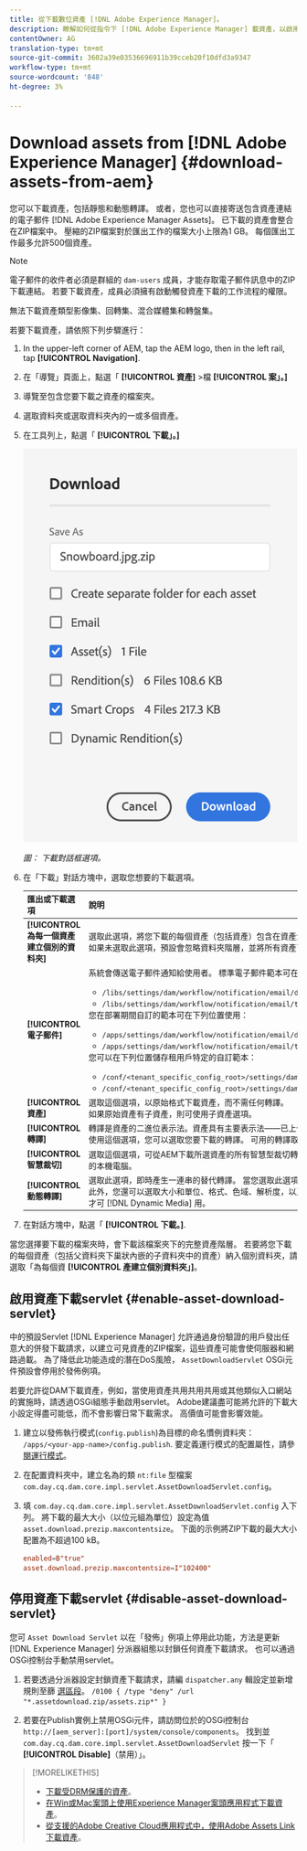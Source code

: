 ```yaml
---
title: 從下載數位資產 [!DNL Adobe Experience Manager]。
description: 瞭解如何從指令下 [!DNL Adobe Experience Manager] 載資產，以啟用或停用下載功能。
contentOwner: AG
translation-type: tm+mt
source-git-commit: 3602a39e03536696911b39cceb20f10dfd3a9347
workflow-type: tm+mt
source-wordcount: '848'
ht-degree: 3%

---
```



# Download assets from [!DNL Adobe Experience Manager] {#download-assets-from-aem}

您可以下載資產，包括靜態和動態轉譯。 或者，您也可以直接寄送包含資產連結的電子郵件 [!DNL Adobe Experience Manager Assets]。 已下載的資產會整合在ZIP檔案中。 壓縮的ZIP檔案對於匯出工作的檔案大小上限為1 GB。 每個匯出工作最多允許500個資產。

>[!NOTE]
>
>電子郵件的收件者必須是群組的 `dam-users` 成員，才能存取電子郵件訊息中的ZIP下載連結。 若要下載資產，成員必須擁有啟動觸發資產下載的工作流程的權限。

無法下載資產類型影像集、回轉集、混合媒體集和轉盤集。

若要下載資產，請依照下列步驟進行：

1. In the upper-left corner of AEM, tap the AEM logo, then in the left rail, tap **[!UICONTROL Navigation]**.
1. 在「導覽」頁面上，點選「 **[!UICONTROL 資產]** >檔 **[!UICONTROL 案」。]**
1. 導覽至包含您要下載之資產的檔案夾。
1. 選取資料夾或選取資料夾內的一或多個資產。
1. 在工具列上，點選「 **[!UICONTROL 下載」。]**

   ![從Experience Manager Assets下載資產時的可用選項](/help/assets/assets/asset-download1.png)

   *圖： 下載對話框選項。*

1. 在「下載」對話方塊中，選取您想要的下載選項。

   | 匯出或下載選項 | 說明 |
   |---|---|
   | **[!UICONTROL 為每一個資產建立個別的資料夾]** | 選取此選項，將您下載的每個資產（包括資產）包含在資產父資料夾下巢狀的子資料夾中，並放入本機電腦上的一個資料夾。 如果未選取此選項，預設會忽略資料夾階層，並將所有資產下載至本機電腦的一個資料夾。 |
   | **[!UICONTROL 電子郵件]** | 系統會傳送電子郵件通知給使用者。 標準電子郵件範本可在下列位置取得：<ul><li>`/libs/settings/dam/workflow/notification/email/downloadasset`。</li><li>`/libs/settings/dam/workflow/notification/email/transientworkflowcompleted`。</li></ul> 您在部署期間自訂的範本可在下列位置使用： <ul><li>`/apps/settings/dam/workflow/notification/email/downloadasset`。</li><li>`/apps/settings/dam/workflow/notification/email/transientworkflowcompleted`。</li></ul>您可以在下列位置儲存租用戶特定的自訂範本：<ul><li>`/conf/<tenant_specific_config_root>/settings/dam/workflow/notification/email/downloadasset`。</li><li>`/conf/<tenant_specific_config_root>/settings/dam/workflow/notification/email/transientworkflowcompleted`。</li></ul> |
   | **[!UICONTROL 資產]** | 選取這個選項，以原始格式下載資產，而不需任何轉譯。<br>如果原始資產有子資產，則可使用子資產選項。 |
   | **[!UICONTROL 轉譯]** | 轉譯是資產的二進位表示法。資產具有主要表示法——已上傳檔案的主要表示法。 它們可以有任意數量的表示。 <br> 使用這個選項，您可以選取您要下載的轉譯。 可用的轉譯取決於您選取的資產。 如果資產有任何轉譯，此選項即可使用。 |
   | **[!UICONTROL 智慧裁切]** | 選取這個選項，可從AEM下載所選資產的所有智慧型裁切轉譯。 系統會建立包含「智慧型裁切」轉譯的zip檔案，並下載至您的本機電腦。 |
   | **[!UICONTROL 動態轉譯]** | 選取此選項，即時產生一連串的替代轉譯。 當您選取此選項時，也可以從「影像預設集」清單中選取您要動態建立的轉 [譯](image-presets.md) 。 <br>此外，您還可以選取大小和單位、格式、色域、解析度，以及任何可選的影像修飾元，例如反轉影像。 此選項僅在您已啟用時才可 [!DNL Dynamic Media] 用。 |

1. 在對話方塊中，點選「 **[!UICONTROL 下載。]**.

當您選擇要下載的檔案夾時，會下載該檔案夾下的完整資產階層。 若要將您下載的每個資產（包括父資料夾下巢狀內嵌的子資料夾中的資產）納入個別資料夾，請選取「為每個資 **[!UICONTROL 產建立個別資料夾」]**。

## 啟用資產下載servlet {#enable-asset-download-servlet}

中的預設Servlet [!DNL Experience Manager] 允許通過身份驗證的用戶發出任意大的併發下載請求，以建立可見資產的ZIP檔案，這些資產可能會使伺服器和網路過載。 為了降低此功能造成的潛在DoS風險， `AssetDownloadServlet` OSGi元件預設會停用於發佈例項。

若要允許從DAM下載資產，例如，當使用資產共用共用共用或其他類似入口網站的實施時，請透過OSGi組態手動啟用servlet。 Adobe建議盡可能將允許的下載大小設定得盡可能低，而不會影響日常下載需求。 高價值可能會影響效能。

1. 建立以發佈執行模式(`config.publish`)為目標的命名慣例資料夾： `/apps/<your-app-name>/config.publish`. 要定義運行模式的配置屬性，請參 [閱運行模式](/help/sites-deploying/configure-runmodes.md#defining-configuration-properties-for-a-run-mode)。
1. 在配置資料夾中，建立名為的類 `nt:file` 型檔案 `com.day.cq.dam.core.impl.servlet.AssetDownloadServlet.config`。
1. 填 `com.day.cq.dam.core.impl.servlet.AssetDownloadServlet.config` 入下列。 將下載的最大大小（以位元組為單位）設定為值 `asset.download.prezip.maxcontentsize`。 下面的示例將ZIP下載的最大大小配置為不超過100 kB。

   ```conf
   enabled=B"true"
   asset.download.prezip.maxcontentsize=I"102400"
   ```

## 停用資產下載servlet {#disable-asset-download-servlet}

您可 `Asset Download Servlet` 以在「發佈」例項上停用此功能，方法是更新 [!DNL Experience Manager] 分派器組態以封鎖任何資產下載請求。 也可以通過OSGi控制台手動禁用servlet。

1. 若要透過分派器設定封鎖資產下載請求，請編 `dispatcher.any` 輯設定並新增規則至篩 [選區段](https://docs.adobe.com/content/help/en/experience-manager-dispatcher/using/configuring/dispatcher-configuration.html#defining-a-filter)。 `/0100 { /type "deny" /url "*.assetdownload.zip/assets.zip*" }`

1. 若要在Publish實例上禁用OSGi元件，請訪問位於的OSGi控制台 `http://[aem_server]:[port]/system/console/components`。 找到並 `com.day.cq.dam.core.impl.servlet.AssetDownloadServlet` 按一下「 **[!UICONTROL Disable]**（禁用）」。

>[!MORELIKETHIS]
>
>* [下載受DRM保護的資產](drm.md)。
>* [在Win或Mac案頭上使用Experience Manager案頭應用程式下載資產](https://helpx.adobe.com/experience-manager/desktop-app/aem-desktop-app.html)。
>* [從支援的Adobe Creative Cloud應用程式中，使用Adobe Assets Link下載資產](https://helpx.adobe.com/tw/enterprise/using/manage-assets-using-adobe-asset-link.html)。


